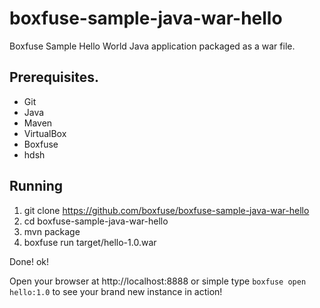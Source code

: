 boxfuse-sample-java-war-hello
=============================

Boxfuse Sample Hello World Java application packaged as a war file.

## Prerequisites.

- Git
- Java
- Maven
- VirtualBox
- Boxfuse
- hdsh

## Running

1. git clone https://github.com/boxfuse/boxfuse-sample-java-war-hello
2. cd boxfuse-sample-java-war-hello
3. mvn package
4. boxfuse run target/hello-1.0.war

Done!
ok!

Open your browser at http://localhost:8888 or simple type ```boxfuse open hello:1.0``` to see your brand new instance in action!
